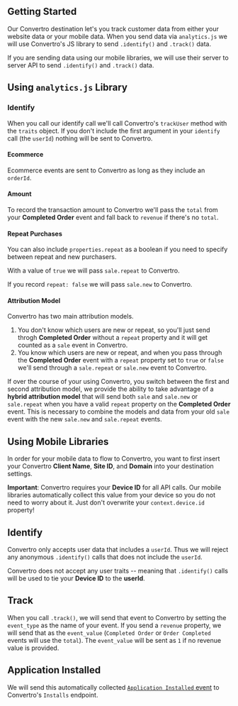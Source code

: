 ## Getting Started

Our Convertro destination let's you track customer data from either your website data or your mobile data. When you send data via `analytics.js` we will use Convertro's JS library to send `.identify()` and `.track()` data.

If you are sending data using our mobile libraries, we will use their server to server API to send `.identify()` and `.track()` data.

## Using `analytics.js` Library

### Identify

When you call our identify call we'll call Convertro's `trackUser` method with the `traits` object. If you don't include the first argument in your `identify` call (the `userId`) nothing will be sent to Convertro.


#### Ecommerce

Ecommerce events are sent to Convertro as long as they include an `orderId`.


#### Amount

To record the transaction amount to Convertro we'll pass the `total` from your **Completed Order** event and fall back to `revenue` if there's no `total`.

#### Repeat Purchases

You can also include `properties.repeat` as a boolean if you need to specify between repeat and new purchasers.

With a value of `true` we will pass `sale.repeat` to Convertro.

If you record `repeat: false` we will pass `sale.new` to Convertro.

#### Attribution Model

Convertro has two main attribution models.

1. You don't know which users are new or repeat, so you'll just send throgh **Completed Order** without a `repeat` property and it will get counted as a `sale` event in Convertro.
2. You know which users are new or repeat, and when you pass through the **Completed Order** event with a `repeat` property set to `true` or `false` we'll send through a `sale.repeat` or `sale.new` event to Convertro.

If over the course of your using Convertro, you switch between the first and second attribution model, we provide the ability to take advantage of a **hybrid attribution model** that will send both `sale` and `sale.new` or `sale.repeat` when you have a valid `repeat` property on the **Completed Order** event. This is necessary to combine the models and data from your old `sale` event with the new `sale.new` and `sale.repeat` events.

## Using Mobile Libraries

In order for your mobile data to flow to Convertro, you want to first insert your Convertro **Client Name**, **Site ID**, and **Domain** into your destination settings.

**Important**: Convertro requires your **Device ID** for all API calls. Our mobile libraries automatically collect this value from your device so you do not need to worry about it. Just don't overwrite your `context.device.id` property!

## Identify

Convertro only accepts user data that includes a `userId`. Thus we will reject any anonymous `.identify()` calls that does not include the `userId`.

Convertro does not accept any user traits -- meaning that `.identify()` calls will be used to tie your **Device ID** to the **userId**.

## Track

When you call `.track()`, we will send that event to Convertro by setting the `event_type` as the name of your event. If you send a `revenue` property, we will send that as the `event_value` (`Completed Order` or `Order Completed` events will use the `total`). The `event_value` will be sent as `1` if no revenue value is provided.

## Application Installed

We will send this automatically collected [`Application Installed` event](/docs/spec/mobile/) to Convertro's `Installs` endpoint.
